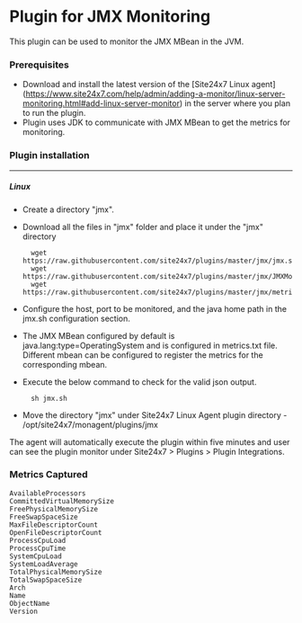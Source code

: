 
Plugin for JMX Monitoring
=========================

This plugin can be used to monitor the JMX MBean in the JVM.

### Prerequisites

- Download and install the latest version of the [Site24x7 Linux agent] (https://www.site24x7.com/help/admin/adding-a-monitor/linux-server-monitoring.html#add-linux-server-monitor) in the server where you plan to run the plugin. 
- Plugin uses JDK to communicate with JMX MBean to get the metrics for monitoring.

### Plugin installation
---
##### Linux 

- Create a directory "jmx".

- Download all the files in "jmx" folder and place it under the "jmx" directory

		wget https://raw.githubusercontent.com/site24x7/plugins/master/jmx/jmx.sh
		wget https://raw.githubusercontent.com/site24x7/plugins/master/jmx/JMXMonitoring.java
		wget https://raw.githubusercontent.com/site24x7/plugins/master/jmx/metrics.txt
	
- Configure the host, port to be monitored, and the java home path in the jmx.sh configuration section.

- The JMX MBean configured by default is java.lang:type=OperatingSystem and is configured in metrics.txt file. Different mbean can be configured to register the metrics for the corresponding mbean.

- Execute the below command to check for the valid json output.  

		sh jmx.sh
		
- Move the directory "jmx" under Site24x7 Linux Agent plugin directory - /opt/site24x7/monagent/plugins/jmx

The agent will automatically execute the plugin within five minutes and user can see the plugin monitor under Site24x7 > Plugins > Plugin Integrations.



### Metrics Captured
    AvailableProcessors
    CommittedVirtualMemorySize
    FreePhysicalMemorySize
    FreeSwapSpaceSize
    MaxFileDescriptorCount
    OpenFileDescriptorCount
    ProcessCpuLoad
    ProcessCpuTime
    SystemCpuLoad
    SystemLoadAverage
    TotalPhysicalMemorySize
    TotalSwapSpaceSize
    Arch
    Name
    ObjectName
    Version
